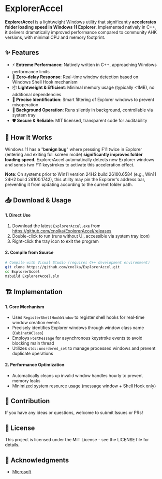 # ExplorerAccel

[](https://opensource.org/licenses/MIT)
[](https://www.microsoft.com/windows/)
[](https://isocpp.org/)

**ExplorerAccel** is a lightweight Windows utility that significantly **accelerates folder loading speed in Windows 11 Explorer**. Implemented natively in C++, it delivers dramatically improved performance compared to community AHK versions, with minimal CPU and memory footprint.

## ✨ Features

- ⚡ **Extreme Performance**: Natively written in C++, approaching Windows performance limits
- 🚀 **Zero-delay Response**: Real-time window detection based on Windows Shell Hook mechanism
- 📦 **Lightweight & Efficient**: Minimal memory usage (typically <1MB), no additional dependencies
- 🎯 **Precise Identification**: Smart filtering of Explorer windows to prevent misoperation
- 🔧 **Background Operation**: Runs silently in background, controllable via system tray
- 🛡️ **Secure & Reliable**: MIT licensed, transparent code for auditability

## 🔧 How It Works

Windows 11 has a "**benign bug**" where pressing F11 twice in Explorer (entering and exiting full screen mode) **significantly improves folder loading speed**. ExplorerAccel automatically detects new Explorer windows and sends two F11 keystrokes to activate this acceleration effect.

**Note**: On systems prior to Win11 version 24H2 build 26100.6584 (e.g., Win11 24H2 build 26100.1742), this utility may pin the Explorer's address bar, preventing it from updating according to the current folder path.

## 📥 Download & Usage

#### 1. Direct Use
1. Download the latest `ExplorerAccel.exe` from https://github.com/cnolka/ExplorerAccel/releases
2. Double-click to run (runs without UI, accessible via system tray icon)
3. Right-click the tray icon to exit the program

#### 2. Compile from Source
```bash
# Compile with Visual Studio (requires C++ development environment)
git clone https://github.com/cnolka/ExplorerAccel.git
cd ExplorerAccel
msbuild ExplorerAccel.sln
```

## 🏗️ Implementation

#### 1. Core Mechanism
- Uses `RegisterShellHookWindow` to register shell hooks for real-time window creation events
- Precisely identifies Explorer windows through window class name (`CabinetWClass`)
- Employs `PostMessage` for asynchronous keystroke events to avoid blocking main thread
- Utilizes `std::unordered_set` to manage processed windows and prevent duplicate operations

#### 2. Performance Optimization
- Automatically cleans up invalid window handles hourly to prevent memory leaks
- Minimized system resource usage (message window + Shell Hook only)

## 🤝 Contribution

If you have any ideas or questions, welcome to submit Issues or PRs!

## 📄 License

This project is licensed under the MIT License - see the LICENSE file for details.

## 🙏 Acknowledgments
- [Microsoft](https://www.microsoft.com/)
